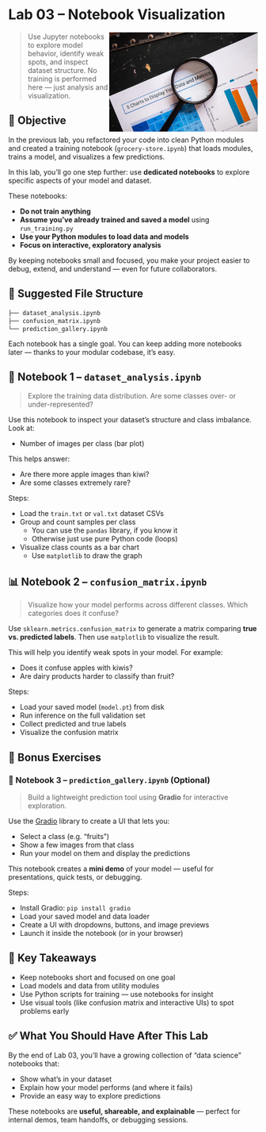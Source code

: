 
# Lab 03 – Notebook Visualization

<img src="../../media/notebook-visualization.jpg" style="width: 300px" align="right">

> Use Jupyter notebooks to explore model behavior, identify weak spots, and inspect dataset structure. No training is performed here — just analysis and visualization.

## 🧭 Objective

In the previous lab, you refactored your code into clean Python modules and created a training notebook (`grocery-store.ipynb`) that loads modules, trains a model, and visualizes a few predictions.

In this lab, you’ll go one step further: use **dedicated notebooks** to explore specific aspects of your model and dataset.

These notebooks:

* **Do not train anything**
* **Assume you’ve already trained and saved a model** using `run_training.py`
* **Use your Python modules to load data and models**
* **Focus on interactive, exploratory analysis**

By keeping notebooks small and focused, you make your project easier to debug, extend, and understand — even for future collaborators.

## 📁 Suggested File Structure

```
├── dataset_analysis.ipynb
├── confusion_matrix.ipynb
└── prediction_gallery.ipynb
```

Each notebook has a single goal. You can keep adding more notebooks later — thanks to your modular codebase, it’s easy.

## 🍓 Notebook 1 – `dataset_analysis.ipynb`

> Explore the training data distribution. Are some classes over- or under-represented?

Use this notebook to inspect your dataset’s structure and class imbalance. Look at:

* Number of images per class (bar plot)

This helps answer:

* Are there more apple images than kiwi?
* Are some classes extremely rare?

Steps:

* Load the `train.txt` or `val.txt` dataset CSVs
* Group and count samples per class
    - You can use the `pandas` library, if you know it
    - Otherwise just use pure Python code (loops)
* Visualize class counts as a bar chart
    - Use `matplotlib` to draw the graph

## 📊 Notebook 2 – `confusion_matrix.ipynb`

> Visualize how your model performs across different classes. Which categories does it confuse?

Use `sklearn.metrics.confusion_matrix` to generate a matrix comparing **true vs. predicted labels**. Then use `matplotlib` to visualize the result.

This will help you identify weak spots in your model. For example:

* Does it confuse apples with kiwis?
* Are dairy products harder to classify than fruit?

Steps:

* Load your saved model (`model.pt`) from disk
* Run inference on the full validation set
* Collect predicted and true labels
* Visualize the confusion matrix

## 🎁 Bonus Exercises

### 🤖 Notebook 3 – `prediction_gallery.ipynb` (Optional)

> Build a lightweight prediction tool using **Gradio** for interactive exploration.

Use the [Gradio](https://gradio.app/) library to create a UI that lets you:

* Select a class (e.g. “fruits”)
* Show a few images from that class
* Run your model on them and display the predictions

This notebook creates a **mini demo** of your model — useful for presentations, quick tests, or debugging.

Steps:

* Install Gradio: `pip install gradio`
* Load your saved model and data loader
* Create a UI with dropdowns, buttons, and image previews
* Launch it inside the notebook (or in your browser)

## 🧠 Key Takeaways

* Keep notebooks short and focused on one goal
* Load models and data from utility modules
* Use Python scripts for training — use notebooks for insight
* Use visual tools (like confusion matrix and interactive UIs) to spot problems early

## ✅ What You Should Have After This Lab

By the end of Lab 03, you’ll have a growing collection of “data science” notebooks that:

* Show what’s in your dataset
* Explain how your model performs (and where it fails)
* Provide an easy way to explore predictions

These notebooks are **useful, shareable, and explainable** — perfect for internal demos, team handoffs, or debugging sessions.
